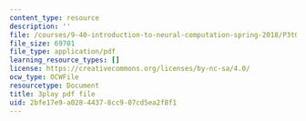```yaml
---
content_type: resource
description: ''
file: /courses/9-40-introduction-to-neural-computation-spring-2018/P3tGiT72APw_transcript.pdf
file_size: 69701
file_type: application/pdf
learning_resource_types: []
license: https://creativecommons.org/licenses/by-nc-sa/4.0/
ocw_type: OCWFile
resourcetype: Document
title: 3play pdf file
uid: 2bfe17e9-a028-4437-8cc9-07cd5ea2f8f1
---
```

